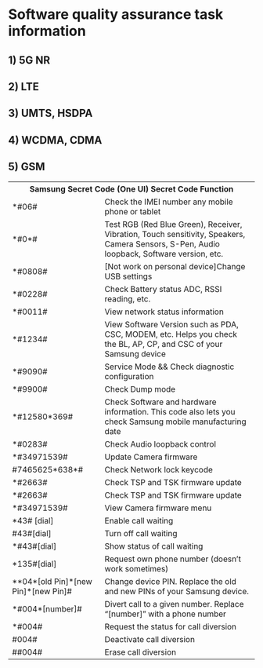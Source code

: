 # Software quality assurance task information

## 1) 5G NR

## 2) LTE

## 3) UMTS, HSDPA

## 4) WCDMA, CDMA

## 5) GSM

<table style="width:100%">
  <tr>
    <th colspan="2">Samsung Secret Code (One UI) Secret Code Function</th>
  </tr>
  <tr>
    <td>*#06#</td>
    <td>Check the IMEI number any mobile phone or tablet</td>
  </tr>
  <tr>
    <td>*#0*#</td>
    <td>Test RGB (Red Blue Green), Receiver, Vibration, Touch sensitivity, Speakers, Camera Sensors, S-Pen, Audio loopback,  Software version, etc.</td>
  </tr>
  <tr>
    <td>*#0808#</td>
    <td>[Not work on personal device]Change USB settings</td>
  </tr>
  <tr>
    <td>*#0228#</td>
    <td>Check Battery status ADC, RSSI reading, etc.</td>
  </tr>
  <tr>
    <td>*#0011#</td>
    <td>View network status information</td>
  </tr>
  <tr>
    <td>*#1234#</td>
    <td>View Software Version such as PDA, CSC, MODEM, etc. Helps you check the BL, AP, CP, and CSC of your Samsung device</td>
  </tr>
  <tr>
    <td>*#9090#</td>
    <td>Service Mode && Check diagnostic configuration</td>
  </tr>
  <tr>
    <td>*#9900#</td>
    <td>Check Dump mode</td>
  </tr>
  <tr>
    <td>*#12580*369#</td>
    <td>Check Software and hardware information. This code also lets you check Samsung mobile manufacturing date</td>
  </tr>
  <tr>
    <td>*#0283#</td>
    <td>Check Audio loopback control</td>
  </tr>
  <tr>
    <td>*#34971539#</td>
    <td>Update Camera firmware</td>
  </tr>
  <tr>
    <td>#7465625*638*#</td>
    <td>Check Network lock keycode</td>
  </tr>
  <tr>
    <td>*#2663#</td>
    <td>Check TSP and TSK firmware update</td>
  </tr>
  <tr>
    <td>*#2663#</td>
    <td>Check TSP and TSK firmware update</td>
  </tr>
  <tr>
    <td>*#34971539#</td>
    <td>View Camera firmware menu</td>
  </tr>
  <tr>
    <td>*43# [dial]</td>
    <td>Enable call waiting</td>
  </tr>
  <tr>
    <td>#43#[dial]</td>
    <td>Turn off call waiting</td>
  </tr>
  <tr>
    <td>*#43#[dial]</td>
    <td>Show status of call waiting</td>
  </tr>
  <tr>
    <td>*135#[dial]</td>
    <td>Request own phone number (doesn’t work sometimes)</td>
  </tr>
  <tr>
    <td>**04*[old Pin]*[new Pin]*[new Pin]#</td>
    <td>Change device PIN. Replace the old and new PINs of your Samsung device.</td>
  </tr>
  <tr>
    <td>*#004*[number]#</td>
    <td>Divert call to a given number. Replace “[number]” with a phone number</td>
  </tr>
  <tr>
    <td>*#004#</td>
    <td>Request the status for call diversion</td>
  </tr>
  <tr>
    <td>#004#</td>
    <td>Deactivate call diversion</td>
  </tr>
  <tr>
    <td>##004#</td>
    <td>Erase call diversion</td>
  </tr>
</table>
